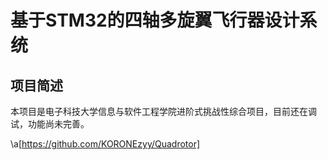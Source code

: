 # 基于STM32的四轴多旋翼飞行器设计系统
## 项目简述
本项目是电子科技大学信息与软件工程学院进阶式挑战性综合项目，目前还在调试，功能尚未完善。

\a[https://github.com/KORONEzyy/Quadrotor]
